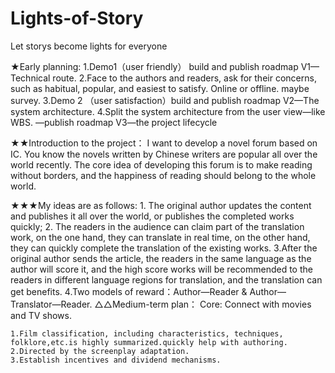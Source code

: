 # Lights-of-Story
Let storys become lights for everyone

★Early planning:
    1.Demo1（user friendly） build and publish roadmap V1—Technical route.
    2.Face to the authors and readers, ask for their concerns, such as habitual, popular, and easiest to satisfy. Online or offline. maybe survey. 
    3.Demo 2 （user satisfaction）build and publish roadmap V2—The system architecture. 
    4.Split the system architecture from the user view—like WBS. —publish roadmap V3—the project lifecycle

★★Introduction to the project：
I want to develop a novel forum based on IC. You know the novels written by Chinese writers are popular all over the world recently. The core idea of developing this forum is to make reading without borders, and the happiness of reading should belong to the whole world. 

★★★My ideas are as follows: 
    1. The original author updates the content and publishes it all over the world, or publishes the completed works quickly;
    2. The readers in the audience can claim part of the translation work, on the one hand, they can translate in real time, on the other hand, they can quickly complete the translation of the existing works.
    3.After the original author sends the article, the readers in the same language as the author will score it, and the high score works will be recommended to the readers in different language regions for translation, and the translation can get benefits.
    4.Two models of reward：Author—Reader & Author—Translator—Reader. 
△△Medium-term plan：
Core: Connect with movies and TV shows. 

    1.Film classification, including characteristics, techniques, folklore,etc.is highly summarized.quickly help with authoring.
    2.Directed by the screenplay adaptation. 
    3.Establish incentives and dividend mechanisms. 

